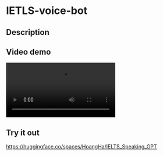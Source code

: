 # IETLS-voice-bot

## Description

## Video demo
<video src="https://user-images.githubusercontent.com/64120343/231561115-22384a46-ab7d-4e63-8f17-008dc8cdc843.mp4"></video>

## Try it out
https://huggingface.co/spaces/HoangHa/IELTS_Speaking_GPT
